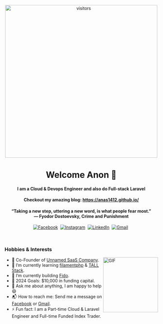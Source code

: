 <div style="text-align: center;">
  <img align="center" alt="visitors" src="https://c.tenor.com/A-TvhEb_HE8AAAAC/kizumonogatari-anime.gif" width="500"/>
</div>


<h1 align="center"><b>Welcome Anon 🌻</b></h1>

<h4 align="center"><b>I am a Cloud & Devops Engineer and also do Full-stack Laravel</b></h4>

<h4 align="center">Checkout my amazing blog: <a href="https://anas1412.github.io/">https://anas1412.github.io/</a></h4>

<h4 align="center"><b>“Taking a new step, uttering a new word, is what people fear most.” <br> 
― Fyodor Dostoevsky, Crime and Punishment</b></h4>

<p align="center">
  <a href="https://www.facebook.com/anasb1412"><img src="https://img.shields.io/badge/facebook-%231877F2.svg?&style=for-the-badge&logo=facebook&logoColor=white" alt="Facebook" /></a>&nbsp;
  <a href="https://www.instagram.com/villainesthetic/"><img src="https://img.shields.io/badge/instagram-%23E4405F.svg?&style=for-the-badge&logo=instagram&logoColor=white" alt="Instagram" /></a>&nbsp;
  <a href="https://tn.linkedin.com/in/anas-bassoumi/"><img src="https://img.shields.io/badge/linkedin-%230077B5.svg?&style=for-the-badge&logo=linkedin&logoColor=white" alt="LinkedIn" /></a>&nbsp;
  <a href="https://mail.google.com/mail/?view=cm&fs=1&to=anasbassoumi@gmail.com"><img src="https://img.shields.io/badge/gmail-%23D14836.svg?&style=for-the-badge&logo=gmail&logoColor=white" alt="Gmail"/></a>&nbsp;
</p>

<br>

### Hobbies & Interests
<img align="right" height="180px" alt="GIF" src="https://i.pinimg.com/originals/c8/cc/44/c8cc44d4a558a872b28b82cc738c3d39.gif" />

- 🧗 Co-Founder of [Unnamed SaaS Company](https://github.io/anas1412).
- 🌱 I’m currently learning [filamentphp](https://filamentphp.com/) & [TALL Stack](https://tallstack.dev/).
- 🔭 I’m currently building [Fido](https://github.com/anas1412/Fido).
- 🥅 2024 Goals: $10,000 in funding capital.
- 💬 Ask me about anything, I am happy to help :smile:
- 📬 How to reach me: Send me a message on [Facebook](https://www.facebook.com/anasb1412/) or [Gmail](https://mail.google.com/mail/?view=cm&fs=1&to=anasbassoumi@gmail.com).
- ⚡ Fun fact: I am a Part-time Cloud & Laravel Engineer and Full-time Funded Index Trader.
